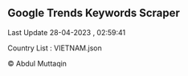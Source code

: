 

## Google Trends Keywords Scraper 
 
Last Update 28-04-2023 , 02:59:41

Country List :
VIETNAM.json



© Abdul Muttaqin 

